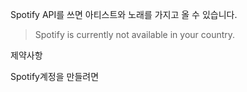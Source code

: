Spotify API를 쓰면 아티스트와 노래를 가지고 올 수 있습니다.

>  Spotify is currently not available in your country.



제약사항

Spotify계정을 만들려면 